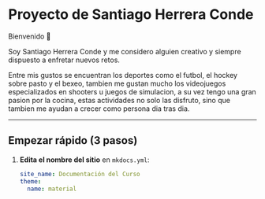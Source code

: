 # Proyecto de Santiago Herrera Conde 

Bienvenido 👋  

Soy Santiago Herrera Conde y me considero alguien creativo y siempre dispuesto a enfretar nuevos retos.

Entre mis gustos se encuentran los deportes como el futbol, el hockey sobre pasto y el bexeo, tambien me gustan mucho los videojuegos especializados en shooters u juegos de simulacion, a su vez tengo una gran pasion por la cocina, estas actividades no solo las disfruto, sino que tambien me ayudan a crecer como persona dia tras dia.

---

## Empezar rápido (3 pasos)

1. **Edita el nombre del sitio** en `mkdocs.yml`:
   ```yaml
   site_name: Documentación del Curso
   theme:
     name: material